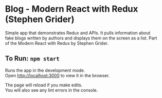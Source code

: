 # Blog - Modern React with Redux (Stephen Grider)

Simple app that demonstrates Redux and APIs. It pulls information about fake blogs written by authors and displays them on the screen as a list. Part of the Modern React with Redux by Stephen Grider.

## To Run: `npm start`

Runs the app in the development mode.<br>
Open [http://localhost:3000](http://localhost:3000) to view it in the browser.

The page will reload if you make edits.<br>
You will also see any lint errors in the console.
